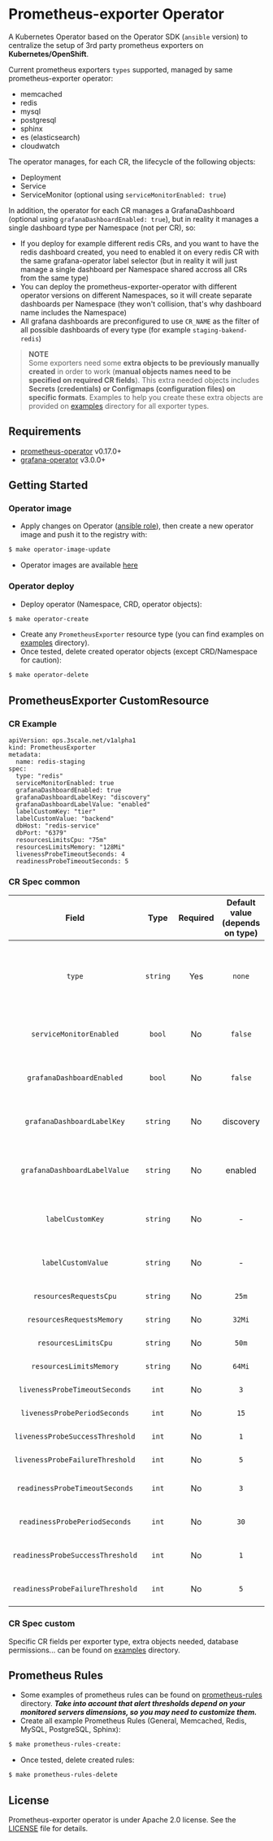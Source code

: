 # Prometheus-exporter Operator

A Kubernetes Operator based on the Operator SDK (`ansible` version) to centralize the setup of 3rd party prometheus exporters on **Kubernetes/OpenShift**.

Current prometheus exporters `types` supported, managed by same prometheus-exporter operator:
* memcached
* redis
* mysql
* postgresql
* sphinx
* es (elasticsearch)
* cloudwatch

The operator manages, for each CR, the lifecycle of the following objects:
* Deployment
* Service
* ServiceMonitor (optional using `serviceMonitorEnabled: true`)

In addition, the operator for each CR manages a GrafanaDashboard (optional using `grafanaDashboardEnabled: true`), but in reality it manages a single dashboard type per Namespace (not per CR), so:
* If you deploy for example different redis CRs, and you want to have the redis dashboard created, you need to enabled it on every redis CR with the same grafana-operator label selector (but in reality it will just manage a single dashboard per Namespace shared accross all CRs from the same type)
* You can deploy the prometheus-exporter-operator with different operator versions on different Namespaces, so it will create separate dashboards per Namespace (they won't collision, that's why dashboard name includes the Namespace)
* All grafana dashboards are preconfigured to use `CR_NAME` as the filter of all possible dashboards of every type (for example `staging-bakend-redis`)

> **NOTE**
><br /> Some exporters need some **extra objects to be previously manually created** in order to work (**manual objects names need to be specified on required CR fields**). This extra needed objects includes **Secrets (credentials) or Configmaps (configuration files) on specific formats**. Examples to help you create these extra objects are provided on [examples](examples/) directory for all exporter types.

## Requirements

* [prometheus-operator](https://github.com/coreos/prometheus-operator) v0.17.0+
* [grafana-operator](https://github.com/integr8ly/grafana-operator) v3.0.0+

## Getting Started

### Operator image

* Apply changes on Operator ([ansible role](roles/prometheusexporter/)), then create a new operator image and push it to the registry with:
```bash
$ make operator-image-update
```
* Operator images are available [here](https://quay.io/repository/3scale/prometheus-exporter-operator?tab=tags)

### Operator deploy

* Deploy operator (Namespace, CRD, operator objects):
```bash
$ make operator-create
```
* Create any `PrometheusExporter` resource type (you can find examples on [examples](examples/) directory).
* Once tested, delete created operator objects (except CRD/Namespace for caution):
```bash
$ make operator-delete
```

## PrometheusExporter CustomResource

### CR Example

```
apiVersion: ops.3scale.net/v1alpha1
kind: PrometheusExporter
metadata:
  name: redis-staging
spec:
  type: "redis"
  serviceMonitorEnabled: true
  grafanaDashboardEnabled: true
  grafanaDashboardLabelKey: "discovery"
  grafanaDashboardLabelValue: "enabled"
  labelCustomKey: "tier"
  labelCustomValue: "backend"
  dbHost: "redis-service"
  dbPort: "6379"
  resourcesLimitsCpu: "75m"
  resourcesLimitsMemory: "128Mi"
  livenessProbeTimeoutSeconds: 4
  readinessProbeTimeoutSeconds: 5
```

### CR Spec common

| **Field** | **Type** | **Required** | **Default value (depends on type)** | **Description** |
|:---:|:---:|:---:|:---:|:---:|
| `type` | `string` | Yes | `none` | Possible prometheus-exporter types: `memcached`, `redis`, `mysql`, `postgresql`, `sphinx`, `es`, `cloudwatch` |
| `serviceMonitorEnabled` | `bool` | No | `false` | Create (`true`) or not (`false`) ServiceMonitor object |
| `grafanaDashboardEnabled` | `bool` | No | `false` | Create (`true`) or not (`false`) GrafanaDashboard object |
| `grafanaDashboardLabelKey` | `string` | No | discovery | Label `key` used by grafana-operator for dashboard discovery |
| `grafanaDashboardLabelValue` | `string` | No | enabled | Label `value` used by grafana-operator for dashboard discovery |
| `labelCustomKey` | `string` | No | - | Add extra label `key` to all created resources (example `tier`) |
| `labelCustomValue` | `string` | No | - | Add extra label `value` to all created resources (example `backend`) |
| `resourcesRequestsCpu` | `string` | No | `25m` | Override CPU requests |
| `resourcesRequestsMemory` | `string` | No | `32Mi` | Override Memory requests |
| `resourcesLimitsCpu` | `string` | No | `50m` | Override CPU limits |
| `resourcesLimitsMemory` | `string` | No | `64Mi` | Override Memory limits |
| `livenessProbeTimeoutSeconds` | `int` | No | `3` | Override liveness timeout (seconds) |
| `livenessProbePeriodSeconds` | `int` | No | `15` | Override liveness period (seconds) |
| `livenessProbeSuccessThreshold` | `int` | No | `1` | Override liveness success threshold |
| `livenessProbeFailureThreshold` | `int` | No | `5` | Override liveness failure threshold |
| `readinessProbeTimeoutSeconds` | `int` | No | `3` | Override readiness timeout (seconds) |
| `readinessProbePeriodSeconds` | `int` | No | `30` | Override readiness period (seconds) |
| `readinessProbeSuccessThreshold` | `int` | No | `1` | Override readiness success threshold |
| `readinessProbeFailureThreshold` | `int` | No | `5` | Override readiness failure threshold |

### CR Spec custom

Specific CR fields per exporter type, extra objects needed, database permissions... can be found on [examples](examples/) directory.

## Prometheus Rules

* Some examples of prometheus rules can be found on [prometheus-rules](prometheus-rules/) directory. ***Take into account that alert thresholds depend on your monitored servers dimensions, so you may need to customize them.***
* Create all example Prometheus Rules (General, Memcached, Redis, MySQL, PostgreSQL, Sphinx):
```bash
$ make prometheus-rules-create:
```
* Once tested, delete created rules:
```bash
$ make prometheus-rules-delete
```

## License

Prometheus-exporter operator is under Apache 2.0 license. See the [LICENSE](LICENSE) file for details.
